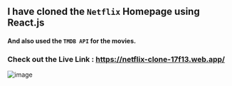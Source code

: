 ## I have cloned the  `Netflix` Homepage using React.js <br/>
#### And also used the `TMDB API` for the movies.

### Check out the Live Link : https://netflix-clone-17f13.web.app/
![image](https://user-images.githubusercontent.com/76880267/133080610-7ad0dafc-151f-4d2d-89e0-32cde459b426.png)

